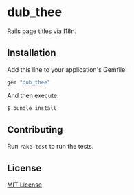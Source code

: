 # dub_thee

Rails page titles via I18n.


## Installation

Add this line to your application's Gemfile:

```ruby
gem "dub_thee"
```

And then execute:

```bash
$ bundle install
```


## Contributing

Run `rake test` to run the tests.


## License

[MIT License](https://opensource.org/licenses/MIT)
